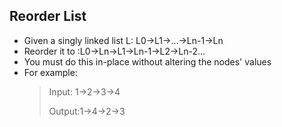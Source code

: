 Reorder List
----------
+ Given a singly linked list L: L0->L1->...->Ln-1->Ln
+ Reorder it to :L0->Ln->L1->Ln-1->L2->Ln-2...
+ You must do this in-place without altering the nodes' values
+ For example:
  > Input: 1->2->3->4
  >
  > Output:1->4->2->3
